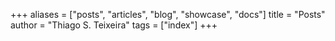 +++
aliases = ["posts", "articles", "blog", "showcase", "docs"]
title = "Posts"
author = "Thiago S. Teixeira"
tags = ["index"]
+++
